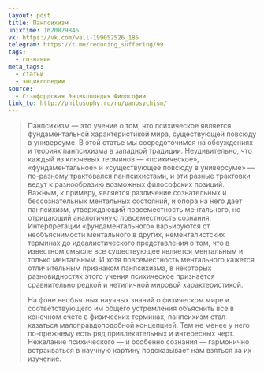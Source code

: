 ```yaml
---
layout: post
title: Панпсихизм
unixtime: 1620829846
vk: https://vk.com/wall-199052526_185
telegram: https://t.me/reducing_suffering/99
tags:
  - сознание
meta_tags:
  - статьи
  - энциклопедии
source:
  - Стэнфордская Энциклопедия Философии
link_to: http://philosophy.ru/ru/panpsychism/
---
```

>Панпсихизм — это учение о том, что психическое является фундаментальной характеристикой мира, существующей повсюду в универсуме. В этой статье мы сосредоточимся на обсуждениях и теориях панпсихизма в западной традиции. Неудивительно, что каждый из ключевых терминов — «психическое», «фундаментальное» и «существующее повсюду в универсуме» — по-разному трактовался панпсихистами, и эти разные трактовки ведут к разнообразию возможных философских позиций. Важным, к примеру, является различение сознательных и бессознательных ментальных состояний, и опора на него дает панпсихизм, утверждающий повсеместность ментального, но отрицающий аналогичную повсеместность сознания. Интерпретации «фундаментального» варьируются от необъяснимости ментального в других, нементалистских терминах до идеалистического представления о том, что в известном смысле все существующее является ментальным и только ментальным. И хотя повсеместность ментального кажется отличительным признаком панпсихизма, в некоторых разновидностях этого учения психическое признается сравнительно редкой и нетипичной мировой характеристикой.
>
>На фоне необъятных научных знаний о физическом мире и соответствующего им общего устремления объяснить все в конечном счете в физических терминах, панпсихизм стал казаться малоправдоподобной концепцией. Тем не менее у него по-прежнему есть ряд привлекательных и интересных черт. Нежелание психического — и особенно сознания — гармонично встраиваться в научную картину подсказывает нам взяться за их изучение.
